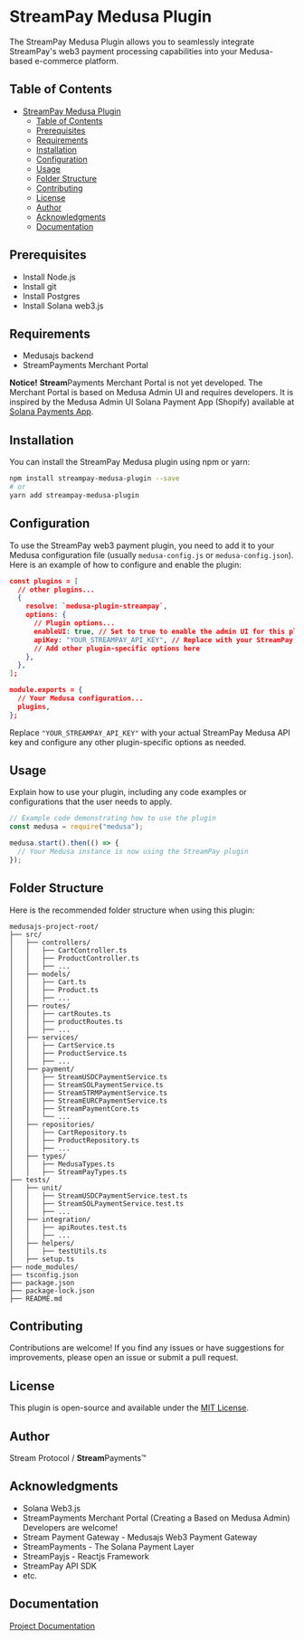 # StreamPay Medusa Plugin

The StreamPay Medusa Plugin allows you to seamlessly integrate StreamPay's web3 payment processing capabilities into your Medusa-based e-commerce platform.

## Table of Contents

- [StreamPay Medusa Plugin](#streampay-medusa-plugin)
  - [Table of Contents](#table-of-contents)
  - [Prerequisites](#prerequisites)
  - [Requirements](#requirements)
  - [Installation](#installation)
  - [Configuration](#configuration)
  - [Usage](#usage)
  - [Folder Structure](#folder-structure)
  - [Contributing](#contributing)
  - [License](#license)
  - [Author](#author)
  - [Acknowledgments](#acknowledgments)
  - [Documentation](#documentation)

## Prerequisites

- Install Node.js
- Install git
- Install Postgres
- Install Solana web3.js

## Requirements

- Medusajs backend
- StreamPayments Merchant Portal

**Notice!** **Stream**Payments Merchant Portal is not yet developed. The Merchant Portal is based on Medusa Admin UI and requires developers. It is inspired by the Medusa Admin UI Solana Payment App (Shopify) available at [Solana Payments App](https://github.com/solana-labs/solana-payments-app).

## Installation

You can install the StreamPay Medusa plugin using npm or yarn:

```bash
npm install streampay-medusa-plugin --save
# or
yarn add streampay-medusa-plugin
```

## Configuration

To use the StreamPay web3 payment plugin, you need to add it to your Medusa configuration file (usually `medusa-config.js` or `medusa-config.json`). Here is an example of how to configure and enable the plugin:

```json
const plugins = [
  // other plugins...
  {
    resolve: `medusa-plugin-streampay`,
    options: {
      // Plugin options...
      enableUI: true, // Set to true to enable the admin UI for this plugin
      apiKey: "YOUR_STREAMPAY_API_KEY", // Replace with your StreamPay API key
      // Add other plugin-specific options here
    },
  },
];

module.exports = {
  // Your Medusa configuration...
  plugins,
};
```

Replace `"YOUR_STREAMPAY_API_KEY"` with your actual StreamPay Medusa API key and configure any other plugin-specific options as needed.

## Usage

Explain how to use your plugin, including any code examples or configurations that the user needs to apply.

```javascript
// Example code demonstrating how to use the plugin
const medusa = require("medusa");

medusa.start().then(() => {
  // Your Medusa instance is now using the StreamPay plugin
});
```

## Folder Structure

Here is the recommended folder structure when using this plugin:

```
medusajs-project-root/
├── src/
│   ├── controllers/
│   │   ├── CartController.ts
│   │   ├── ProductController.ts
│   │   ├── ...
│   ├── models/
│   │   ├── Cart.ts
│   │   ├── Product.ts
│   │   ├── ...
│   ├── routes/
│   │   ├── cartRoutes.ts
│   │   ├── productRoutes.ts
│   │   ├── ...
│   ├── services/
│   │   ├── CartService.ts
│   │   ├── ProductService.ts
│   │   ├── ...
│   ├── payment/
│   │   ├── StreamUSDCPaymentService.ts
│   │   ├── StreamSOLPaymentService.ts
│   │   ├── StreamSTRMPaymentService.ts
│   │   ├── StreamEURCPaymentService.ts
│   │   ├── StreamPaymentCore.ts
│   │   └── ...
│   ├── repositories/
│   │   ├── CartRepository.ts
│   │   ├── ProductRepository.ts
│   │   ├── ...
│   ├── types/
│   │   ├── MedusaTypes.ts
│   │   ├── StreamPayTypes.ts
├── tests/
│   ├── unit/
│   │   ├── StreamUSDCPaymentService.test.ts
│   │   ├── StreamSOLPaymentService.test.ts
│   │   ├── ...
│   ├── integration/
│   │   ├── apiRoutes.test.ts
│   │   ├── ...
│   ├── helpers/
│   │   ├── testUtils.ts
│   ├── setup.ts
├── node_modules/
├── tsconfig.json
├── package.json
├── package-lock.json
├── README.md
```

## Contributing

Contributions are welcome! If you find any issues or have suggestions for improvements, please open an issue or submit a pull request.

## License

This plugin is open-source and available under the [MIT License](LICENSE).

## Author

Stream Protocol / **Stream**Payments™

## Acknowledgments

- Solana Web3.js
- StreamPayments Merchant Portal (Creating a Based on Medusa Admin) Developers are welcome!
- Stream Payment Gateway - Medusajs Web3 Payment Gateway
- StreamPayments - The Solana Payment Layer
- StreamPayjs - Reactjs Framework
- StreamPay API SDK
- etc.

## Documentation

[Project Documentation](https://)
